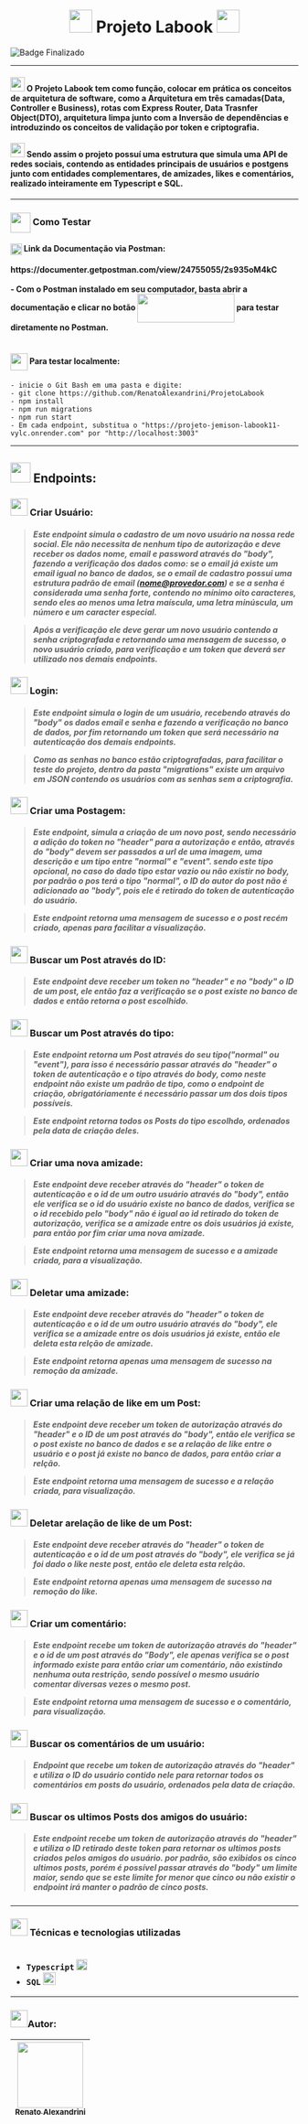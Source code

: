<h1 align="center" >
<img src="https://user-images.githubusercontent.com/102265620/231602286-cb633643-53f6-46cc-a904-88234c02f257.png" width="40" height="40"/>
Projeto Labook
<img src="https://user-images.githubusercontent.com/102265620/231602395-78d09afe-6380-43f3-a25e-5c6b509731b0.png" width="40" height="40"/>
</h1>

![Badge Finalizado](http://img.shields.io/static/v1?label=STATUS&message=FINALIZADO&color=GREEN&style=for-the-badge)

<hr>
<h4>
<img src="https://user-images.githubusercontent.com/102265620/231603695-fc764ffd-d827-4c91-8ac3-73a0dc16322f.png" width="25" height="25"/>
O Projeto Labook tem como função, colocar em prática os conceitos de arquitetura de software, como a Arquitetura em três camadas(Data, Controller e Business), rotas com Express Router, Data Trasnfer Object(DTO), arquitetura limpa junto com a Inversão de dependências e introduzindo os conceitos de validação por token e criptografia.
</h4>
<h4>
<img src="https://user-images.githubusercontent.com/102265620/231604465-8ca9a5b5-ff6a-4e4f-b09f-ec530dc69bd7.png" width="25" height="25"/>
Sendo assim o projeto possuí uma estrutura que simula uma API de redes sociais, contendo as entidades principais de usuários e postgens junto com entidades complementares, de amizades, likes e comentários, realizado inteiramente em Typescript e SQL.
</h4>
<hr>
<h3>
  
  <img src="https://user-images.githubusercontent.com/102265620/231604801-2819f988-b3ac-4cda-8b69-f9201cd15635.png" width="35" height="35" align="center"/>
Como Testar
</h3>
<h4>
<img src="https://user-images.githubusercontent.com/102265620/231886670-84bbf853-61da-4e86-9e84-ed339e0869bb.png" width="20" height="20" align="center" /> Link da Documentação via Postman:
<br></br>
https://documenter.getpostman.com/view/24755055/2s935oM4kC
<br></br>
- Com o Postman instalado em seu computador, basta abrir a documentação e clicar no botão <img src="https://github.com/RenatoAlexandrini/LabenuSystem/assets/102265620/b4329b29-60d4-4ed4-8f94-0ca08cc866a9" width="170" height="50" align="center"/>  para testar diretamente no Postman.
<br></br>
</h4>
<h4>
<img src="https://github.com/RenatoAlexandrini/ProjetoLabook/assets/102265620/bac2c7fb-7ee2-4440-a68d-0e413a3480af" width="30" height="30" align="center"/> Para testar localmente:
</h4>


```
- inicie o Git Bash em uma pasta e digite:
- git clone https://github.com/RenatoAlexandrini/ProjetoLabook
- npm install
- npm run migrations
- npm run start
- Em cada endpoint, substitua o "https://projeto-jemison-labook11-vylc.onrender.com" por "http://localhost:3003"
```
<hr>

<h2>
<img src="https://user-images.githubusercontent.com/102265620/231631949-1cf7490b-390e-47fe-8915-545fae05a0ee.png" width="35" height="35"/> Endpoints:
</h2>
<h3>
<img src="https://user-images.githubusercontent.com/102265620/231635312-5b4ea142-0a3d-4a85-9870-25358055770c.png" width="30" height="30"/> Criar Usuário:
</h3>
<h5>

>Este endpoint simula o cadastro de um novo usuário na nossa rede social.
Ele não necessita de nenhum tipo de autorização e deve receber os dados nome, email e password através do "body", fazendo a verificação dos dados como: se o email já existe um email igual no banco de dados, se o email de cadastro possui uma estrutura padrão de email (nome@provedor.com) e se a senha é considerada uma senha forte, contendo no mínimo oito caracteres, sendo eles ao menos uma letra maíscula, uma letra minúscula, um número e um caracter especial.

>Após a verificação ele deve gerar um novo usuário contendo a senha criptografada e retornando uma mensagem de sucesso, o novo usuário criado, para verificação e um token que deverá ser utilizado nos demais endpoints.
</h5>
<h3>
<img src="https://user-images.githubusercontent.com/102265620/231635423-7664dcc7-bcc4-41ad-a09b-64a385052205.png" width="30" height="30"/> Login:
</h3>
<h5>


>Este endpoint simula o login de um usuário, recebendo através do "body" os dados email e senha e fazendo a verificação no banco de dados, por fim retornando um token que será necessário na autenticação dos demais endpoints.

>Como as senhas no banco estão criptografadas, para facilitar o teste do projeto, dentro da pasta "migrations" existe um arquivo em JSON contendo os usuários com as senhas sem a criptografia.
</h5>

<h3>
<img src="https://user-images.githubusercontent.com/102265620/231635489-871e4cea-3994-454b-b38a-ea55aa75e199.png" width="30" height="30"/> Criar uma Postagem:
</h3>
<h5>


> Este endpoint, simula a criação de um novo post, sendo necessário a adição do token no "header" para a autorização e então, através do "body" devem ser passados a url de uma imagem, uma descrição e um tipo entre "normal" e "event". sendo este tipo opcional, no caso do dado tipo estar vazio ou não existir no body, por padrão o pos terá o tipo "normal", o ID do autor do post não é adicionado ao "body", pois ele é retirado do token de autenticação do usuário.

>Este endpoint retorna uma mensagem de sucesso e o post recém criado, apenas para facilitar a visualização.
</h5>

<h3>
<img src="https://user-images.githubusercontent.com/102265620/231636289-fc523a94-011c-4287-aa03-ed9fb2c9dbda.png" width="30" height="30"/> Buscar um Post através do ID:
</h3>
<h5>

> Este endpoint deve receber um token no "header" e no "body" o ID de um post, ele então faz a verificação se o post existe no banco de dados e então retorna o post escolhido.
</h5>

<h3>
<img src="https://user-images.githubusercontent.com/102265620/231636364-53b3a97a-c8bd-40b5-bf85-b218a8789b1a.png" width="30" height="30"/> Buscar um Post através do tipo:
</h3>
<h5>

>Este endpoint retorna um Post através do seu tipo("normal" ou "event"), para isso é necessário passar através do "header" o token de autenticação e o tipo através do body, como neste endpoint não existe um padrão de tipo, como o endpoint de criação, obrigatóriamente é necessário passar um dos dois tipos possíveis.

>Este endpoint retorna todos os Posts do tipo escolhdo, ordenados pela data de criação deles.
</h5>

<h3>
<img src="https://user-images.githubusercontent.com/102265620/231636415-4c8af825-d182-4126-a936-a4970e0aefff.png" width="30" height="30"/> Criar uma nova amizade:
</h3>
<h5>

>Este endpoint deve receber através do "header" o token de autenticação e o id de um outro usuário através do "body", então ele verifica se o id do usuário existe no banco de dados, verifica se o id recebido pelo "body" não é igual ao id retirado do token de autorização, verifica se a amizade entre os dois usuários já existe, para então por fim criar uma nova amizade.

>Este endpoint retorna uma mensagem de sucesso e a amizade criada, para a visualização.
</h5>

<h3>
<img src="https://user-images.githubusercontent.com/102265620/231636459-ad9bccfa-c50d-48e4-9ebe-4df182f5bf0d.png" width="30" height="30"/> Deletar uma amizade:
</h3>
<h5>

>Este endpoint deve receber através do "header" o token de autenticação e o id de um outro usuário através do "body", ele verifica se a amizade entre os dois usuários já existe, então ele deleta esta relção de amizade.

>Este endpoint retorna apenas uma mensagem de sucesso na remoção da amizade.
</h5>

<h3>
<img src="https://user-images.githubusercontent.com/102265620/231636606-2bc698d9-5a89-432e-a113-b9191ff8175e.png" width="30" height="30"/> Criar uma relação de like em um Post:
</h3>
<h5>

>Este endpoint deve receber um token de autorização através do "header" e o ID de um post através do "body", então ele verifica se o post existe no banco de dados e se a relação de like entre o usuário e o post já existe no banco de dados, para então criar a relção.

>Este endpoint retorna uma mensagem de sucesso e a relação criada, para visualização.
</h5>

<h3>
<img src="https://user-images.githubusercontent.com/102265620/231636642-7cac1fa4-143e-402c-ba30-a3064bf3871e.png" width="30" height="30"/> Deletar arelação de like de um Post:
</h3>
<h5>

>Este endpoint deve receber através do "header" o token de autenticação e o id de um post através do "body", ele verifica se já foi dado o like neste post, então ele deleta esta relção.

>Este endpoint retorna apenas uma mensagem de sucesso na remoção do like.
</h5>

<h3>
<img src="https://user-images.githubusercontent.com/102265620/231637089-507dd3af-ae1a-4c39-9990-82891ada8769.png" width="30" height="30"/> Criar um comentário:
</h3>
<h5>

>Este endpoint recebe um token de autorização através do "header" e o id de um post através do "Body", ele apenas verifica se o post informado existe para então criar um comentário, não existindo nenhuma outa restrição, sendo possível o mesmo usuário comentar diversas vezes o mesmo post.

>Este endpoint retorna uma mensagem de sucesso e o comentário, para visualização.
</h5>

<h3>
<img src="https://user-images.githubusercontent.com/102265620/231636796-2d79c382-0e68-4b95-9850-2dcf2485ff96.png" width="30" height="30"/> Buscar os comentários de um usuário:
</h3>
<h5>

>Endpoint que recebe um token de autorização através do "header" e utiliza o ID do usuário contido nele para retornar todos os comentários em posts do usuário, ordenados pela data de criação.
</h5>

<h3>
<img src="https://user-images.githubusercontent.com/102265620/231636873-0955d2f3-741c-4e40-9c44-791d9486a953.png" width="30" height="30"/> Buscar os ultimos Posts dos amigos do usuário:
</h3>
<h5>

>Este endpoint recebe um token de autorização através do "header" e utiliza o ID retirado deste token para retornar os ultimos posts criados pelos amigos do usuário.
por padrão, são exibidos os cinco ultimos posts, porém é possível passar através do "body" um limite maior, sendo que se este limite for menor que cinco ou não existir o endpoint irá manter o padrão de cinco posts.
</h5>

<hr>
<h3>
<img src="https://user-images.githubusercontent.com/102265620/231636953-10d35d2f-6dfe-4147-944c-2f3c69dfb2c5.png" width="30" height="30"/> Técnicas e tecnologias utilizadas
<br></br>

- ``Typescript`` <img src="https://user-images.githubusercontent.com/102265620/230519766-2b4903ad-94f7-48e7-b949-4fc981ee519d.png" width="19" height="19"/>
- ``SQL`` <img src="https://user-images.githubusercontent.com/102265620/230519864-6ee2f9d0-1377-4528-a6a1-2b19b5b75d5e.jpg" width="22" height="22"/>

</h3>
<hr>
<h3>
<img src="https://user-images.githubusercontent.com/102265620/231636997-c67b108c-2dae-436b-b13a-89f5bbf3bb7d.png" width="30" height="30"/>Autor:
</h3>

| [<img src="https://avatars.githubusercontent.com/u/102265620?v=4" width=115><br><sub>Renato Alexandrini</sub>](https://github.com/RenatoAlexandrini) | 
| :---: |

